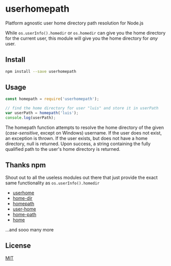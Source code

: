 # userhomepath

 Platform agnostic user home directory path resolution for Node.js
  
 While `os.userInfo().homedir` or `os.homedir` can give you the home directory for the current user, this module will give you the home directory for *any* user.

## Install

```bash
npm install --save userhomepath
```

## Usage

```javascript
const homepath = require('userhomepath');

// find the home directory for user "luis" and store it in userPath
var userPath = homepath('luis');
console.log(userPath);
```

The homepath function attempts to resolve the home directory of the given (*case-sensitive*, except on Windows) username. If the user does not exist, an exception is thrown. If the user exists, but does not have a home directory, null is returned. Upon success, a string containing the fully qualified path to the user's home directory is returned.

## Thanks npm

Shout out to all the useless modules out there that just provide the exact same functionality as `os.userInfo().homedir`

- [userhome](https://www.npmjs.org/package/userhome)
- [home-dir](https://www.npmjs.org/package/home-dir)
- [homepath](https://www.npmjs.com/package/homepath)
- [user-home](https://www.npmjs.com/package/user-home)
- [home-path](https://www.npmjs.com/package/home-path)
- [home](https://www.npmjs.com/package/home)

...and sooo many more

## License

  [MIT](LICENSE)

